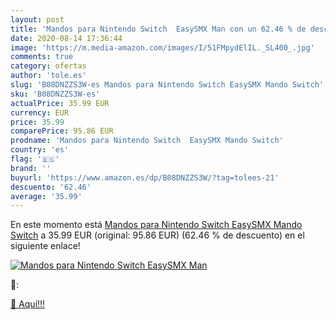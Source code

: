 ```yaml
---
layout: post
title: 'Mandos para Nintendo Switch  EasySMX Man con un 62.46 % de descuento'
date: 2020-08-14 17:36:44
image: 'https://m.media-amazon.com/images/I/51FMpydElIL._SL400_.jpg'
comments: true
category: ofertas
author: 'tole.es'
slug: 'B08DNZZS3W-es Mandos para Nintendo Switch EasySMX Mando Switch'
sku: 'B08DNZZS3W-es'
actualPrice: 35.99 EUR
currency: EUR
price: 35.99
comparePrice: 95.86 EUR
prodname: 'Mandos para Nintendo Switch  EasySMX Mando Switch'
country: 'es'
flag: '🇪🇸'
brand: ''
buyurl: 'https://www.amazon.es/dp/B08DNZZS3W/?tag=tolees-21'
descuento: '62.46'
average: '35.99'
---
```


En este momento está [Mandos para Nintendo Switch  EasySMX Mando Switch](https://www.amazon.es/dp/B08DNZZS3W/?tag=tolees-21) a 35.99 EUR (original: 95.86 EUR) (62.46 %  de descuento) en el siguiente enlace!

[![Mandos para Nintendo Switch  EasySMX Man](https://m.media-amazon.com/images/I/51FMpydElIL._SL400_.jpg)](https://www.amazon.es/dp/B08DNZZS3W/?tag=tolees-21)

🔎:


[🛒 Aquí!!!](https://www.amazon.es/dp/B08DNZZS3W/?tag=tolees-21)

